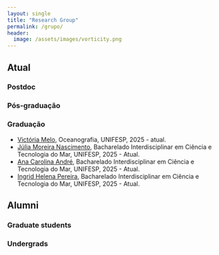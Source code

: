 ```yaml
---
layout: single
title: "Research Group"
permalink: /grupo/
header:
  image: /assets/images/vorticity.png
---
```



## Atual

### Postdoc


### Pós-graduação

### Graduação

- [Victória Melo](), Oceanografia, UNIFESP, 2025 - atual.
- [Júlia Moreira Nascimento](), Bacharelado Interdisciplinar em Ciência e Tecnologia do Mar, UNIFESP, 2025 - Atual.
- [Ana Carolina André](), Bacharelado Interdisciplinar em Ciência e Tecnologia do Mar, UNIFESP, 2025 - Atual.
- [Ingrid Helena Pereira](), Bacharelado Interdisciplinar em Ciência e Tecnologia do Mar, UNIFESP, 2025 - Atual.

## Alumni

### Graduate students

### Undergrads

